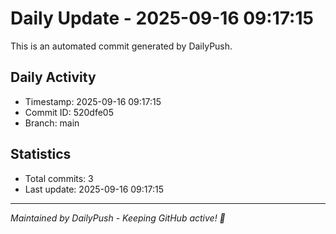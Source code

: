 # Daily Update - 2025-09-16 09:17:15

This is an automated commit generated by DailyPush.

## Daily Activity
- Timestamp: 2025-09-16 09:17:15
- Commit ID: 520dfe05
- Branch: main

## Statistics
- Total commits: 3
- Last update: 2025-09-16 09:17:15

---
*Maintained by DailyPush - Keeping GitHub active! 🚀*
